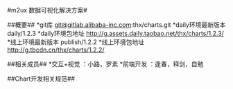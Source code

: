 #m2ux 数据可视化解决方案#

##概要##
*git库 git@gitlab.alibaba-inc.com:thx/charts.git
*daily环境最新版本 daily/1.2.3
*daily环境包地址 http://g.assets.daily.taobao.net/thx/charts/1.2.3/
*线上环境最新版本  publish/1.2.2
*线上环境包地址 http://g.tbcdn.cn/thx/charts/1.2.2/

##相关成员##
*交互+视觉 ：小路，罗素
*前端开发  ：逢春，释剑，自勉

##Chart开发相关规范##

